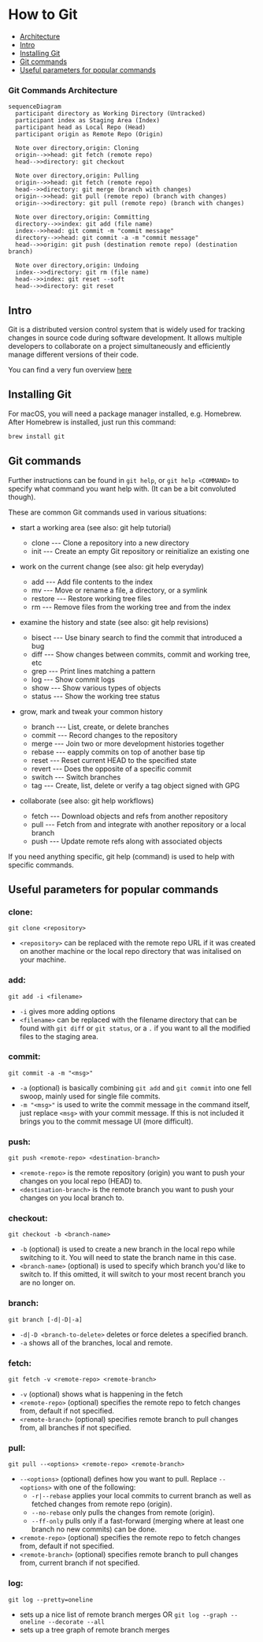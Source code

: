# How to Git

- [Architecture](#git-commands-architecture)
- [Intro](#intro)
- [Installing Git](#installing-git)
- [Git commands](#git-commands)
- [Useful parameters for popular commands](#useful-parameters-for-popular-commands)

### Git Commands Architecture

```mermaid
sequenceDiagram
  participant directory as Working Directory (Untracked)
  participant index as Staging Area (Index)
  participant head as Local Repo (Head)
  participant origin as Remote Repo (Origin)

  Note over directory,origin: Cloning
  origin-->>head: git fetch (remote repo)
  head-->>directory: git checkout

  Note over directory,origin: Pulling
  origin-->>head: git fetch (remote repo)
  head-->>directory: git merge (branch with changes)
  origin-->>head: git pull (remote repo) (branch with changes)
  origin-->>directory: git pull (remote repo) (branch with changes)

  Note over directory,origin: Committing
  directory-->>index: git add (file name)
  index-->>head: git commit -m "commit message"
  directory-->>head: git commit -a -m "commit message"
  head-->>origin: git push (destination remote repo) (destination branch)

  Note over directory,origin: Undoing
  index-->>directory: git rm (file name)
  head-->>index: git reset --soft
  head-->>directory: git reset
```

## Intro

Git is a distributed version control system that is widely used for tracking changes in source code during software development. It allows multiple developers to collaborate on a project simultaneously and efficiently manage different versions of their code.

You can find a very fun overview [here](https://rogerdudler.github.io/git-guide/)

## Installing Git

For macOS, you will need a package manager installed, e.g. Homebrew.
After Homebrew is installed, just run this command:

```bash
brew install git
```

## Git commands

Further instructions can be found in `git help`, or `git help <COMMAND>` to specify what command you want help with.
(It can be a bit convoluted though).

These are common Git commands used in various situations:

- start a working area (see also: git help tutorial)

  - clone --- Clone a repository into a new directory
  - init --- Create an empty Git repository or reinitialize an existing one

- work on the current change (see also: git help everyday)

  - add --- Add file contents to the index
  - mv --- Move or rename a file, a directory, or a symlink
  - restore --- Restore working tree files
  - rm --- Remove files from the working tree and from the index

- examine the history and state (see also: git help revisions)

  - bisect --- Use binary search to find the commit that introduced a bug
  - diff --- Show changes between commits, commit and working tree, etc
  - grep --- Print lines matching a pattern
  - log --- Show commit logs
  - show --- Show various types of objects
  - status --- Show the working tree status

- grow, mark and tweak your common history

  - branch --- List, create, or delete branches
  - commit --- Record changes to the repository
  - merge --- Join two or more development histories together
  - rebase --- eapply commits on top of another base tip
  - reset --- Reset current HEAD to the specified state
  - revert --- Does the opposite of a specific commit
  - switch --- Switch branches
  - tag --- Create, list, delete or verify a tag object signed with GPG

- collaborate (see also: git help workflows)

  - fetch --- Download objects and refs from another repository
  - pull --- Fetch from and integrate with another repository or a local branch
  - push --- Update remote refs along with associated objects

If you need anything specific, git help (command) is used to help with specific commands.

## Useful parameters for popular commands

### clone:

`git clone <repository>`

- `<repository>` can be replaced with the remote repo URL if it was created on another machine or the local repo directory that was initalised on your machine.

### add:

`git add -i <filename>`

- `-i` gives more adding options
- `<filename>` can be replaced with the filename directory that can be found with `git diff` or `git status`, or a `.` if you want to all the modified files to the staging area.

### commit:

`git commit -a -m "<msg>"`

- `-a` (optional) is basically combining `git add` and `git commit` into one fell swoop, mainly used for single file commits.
- `-m "<msg>"` is used to write the commit message in the command itself, just replace `<msg>` with your commit message. If this is not included it brings you to the commit message UI (more difficult).

### push:

`git push <remote-repo> <destination-branch>`

- `<remote-repo>` is the remote repository (origin) you want to push your changes on you local repo (HEAD) to.
- `<destination-branch>` is the remote branch you want to push your changes on you local branch to.

### checkout:

`git checkout -b <branch-name>`

- `-b` (optional) is used to create a new branch in the local repo while switching to it. You will need to state the branch name in this case.
- `<branch-name>` (optional) is used to specify which branch you'd like to switch to. If this omitted, it will switch to your most recent branch you are no longer on.

### branch:

`git branch [-d|-D|-a]`

- `-d|-D <branch-to-delete>` deletes or force deletes a specified branch.
- `-a` shows all of the branches, local and remote.

### fetch:

`git fetch -v <remote-repo> <remote-branch>`

- `-v` (optional) shows what is happening in the fetch
- `<remote-repo>` (optional) specifies the remote repo to fetch changes from, default if not specified.
- `<remote-branch>` (optional) specifies remote branch to pull changes from, all branches if not specified.

### pull:

`git pull --<options> <remote-repo> <remote-branch>`

- `--<options>` (optional) defines how you want to pull. Replace `--<options>` with one of the following:
  - `-r|--rebase` applies your local commits to current branch as well as fetched changes from remote repo (origin).
  - `--no-rebase` only pulls the changes from remote (origin).
  - `--ff-only` pulls only if a fast-forward (merging where at least one branch no new commits) can be done.
- `<remote-repo>` (optional) specifies the remote repo to fetch changes from, default if not specified.
- `<remote-branch>` (optional) specifies remote branch to pull changes from, current branch if not specified.

### log:

`git log --pretty=oneline`

- sets up a nice list of remote branch merges
  OR
  `git log --graph --oneline --decorate --all`
- sets up a tree graph of remote branch merges
